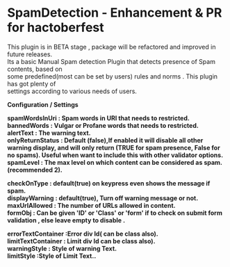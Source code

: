 SpamDetection - Enhancement & PR for hactoberfest
=============

This plugin is in BETA stage , package will be refactored and improved in future releases.<br>
Its a basic Manual Spam detection Plugin that detects presence of Spam contents, based on <br>
some predefined(most can be set by users) rules and norms . This plugin has got plenty of <br>
settings according to various needs of users.

<b>Configuration / Settings<b>

<b> spamWordsInUri :</b>  Spam words in URI that needs to restricted.<br>
<b> bannedWords    :</b>  Vulgar or Profane words that needs to restricted.<br>
<b> alertText      :</b> The warning text. <br>
<b> onlyReturnStatus    :</b> Default (false),If enabled it will disable all other warning display, 
                                 	and will only return (TRUE for spam presence, False for no spams). 
                                 	Useful when want to include this with other validator options.
<b> spamLevel      :</b> The max level on which content can be considered as spam.(recommended 2).<br>

<b> checkOnType      :</b> default(true) on keypress even shows the message if spam.<br>
<b> displayWarning      :</b> default(true), Turn off warning message or not. <br>
<b> maxUrlAllowed      :</b> The number of URLs allowed in content. <br>
<b> formObj      :</b> Can be given 'ID' or 'Class' or 'form' if to check on submit form validation , else leave empty to 						disable . <br>

<b> errorTextContainer      :</b>Error div Id( can be class also). <br>
<b> limitTextContainer      :</b> Limit div Id can be class also). <br>
<b> warningStyle      :</b> Style of warning Text.<br>
<b> limitStyle      :</b>Style of Limit Text..<br>

